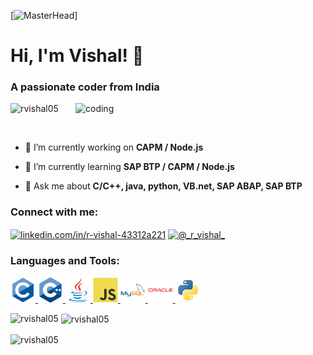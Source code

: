 [![MasterHead](https://upload.wikimedia.org/wikipedia/commons/2/20/Matrix_Digital_rain_banner.gif?20180717112308)]
<h1 >Hi, I'm Vishal! 👋</h1>
<h3 >A passionate coder from India</h3>
<img align="right" alt="coding" width="400" src="https://media3.giphy.com/media/HscDLzkO8EOTmgkhQP/giphy.gif?cid=790b7611441d6a543db6884ac5c107aa297ed1a2310d2e45&amp;rid=giphy.gif&amp;ct=g">

<p align="left"> <img src="https://komarev.com/ghpvc/?username=rvishal05&label=Profile%20views&color=0e75b6&style=flat" alt="rvishal05" /> </p>

<p align="left"> <a href="https://twitter.com/" target="blank"><img src="https://img.shields.io/twitter/follow/?logo=twitter&style=for-the-badge" alt="" /></a> </p>

- 🔭 I’m currently working on <b>**CAPM / Node.js**</b>

- 🌱 I’m currently learning <b>**SAP BTP / CAPM / Node.js**</b>

- 💬 Ask me about <b>**C/C++, java, python, VB.net, SAP ABAP, SAP BTP**</b>

<h3 align="left">Connect with me:</h3>
<p align="left">
<a href="https://www.linkedin.com/in/r-vishal-43312a221" target="blank"><img align="center" src="https://raw.githubusercontent.com/rahuldkjain/github-profile-readme-generator/master/src/images/icons/Social/linked-in-alt.svg" alt="linkedin.com/in/r-vishal-43312a221" height="30" width="40" /></a>
<a href="https://www.instagram.com/_r_vishal_/" target="blank"><img align="center" src="https://raw.githubusercontent.com/rahuldkjain/github-profile-readme-generator/master/src/images/icons/Social/instagram.svg" alt="@_r_vishal_" height="30" width="40" /></a>
</p>

<h3 align="left">Languages and Tools:</h3>
<p align="left"> <a href="https://www.cprogramming.com/" target="_blank" rel="noreferrer"> <img src="https://raw.githubusercontent.com/devicons/devicon/master/icons/c/c-original.svg" alt="c" width="40" height="40"/> </a> <a href="https://www.w3schools.com/cpp/" target="_blank" rel="noreferrer"> <img src="https://raw.githubusercontent.com/devicons/devicon/master/icons/cplusplus/cplusplus-original.svg" alt="cplusplus" width="40" height="40"/> </a> <a href="https://www.java.com" target="_blank" rel="noreferrer"> <img src="https://raw.githubusercontent.com/devicons/devicon/master/icons/java/java-original.svg" alt="java" width="40" height="40"/> </a> <a href="https://developer.mozilla.org/en-US/docs/Web/JavaScript" target="_blank" rel="noreferrer"> <img src="https://raw.githubusercontent.com/devicons/devicon/master/icons/javascript/javascript-original.svg" alt="javascript" width="40" height="40"/> </a> <a href="https://www.mysql.com/" target="_blank" rel="noreferrer"> <img src="https://raw.githubusercontent.com/devicons/devicon/master/icons/mysql/mysql-original-wordmark.svg" alt="mysql" width="40" height="40"/> </a> <a href="https://www.oracle.com/" target="_blank" rel="noreferrer"> <img src="https://raw.githubusercontent.com/devicons/devicon/master/icons/oracle/oracle-original.svg" alt="oracle" width="40" height="40"/> </a> <a href="https://www.python.org" target="_blank" rel="noreferrer"> <img src="https://raw.githubusercontent.com/devicons/devicon/master/icons/python/python-original.svg" alt="python" width="40" height="40"/> </a> </p>

<p><img align="left" src="https://github-readme-stats.vercel.app/api/top-langs?username=rvishal05&show_icons=true&locale=en&layout=compact" alt="rvishal05" /></p>

<p>&nbsp;<img align="center" src="https://github-readme-stats.vercel.app/api?username=rvishal05&show_icons=true&locale=en" alt="rvishal05" /></p>

<p><img align="center" src="https://github-readme-streak-stats.herokuapp.com/?user=rvishal05&" alt="rvishal05" /></p>

